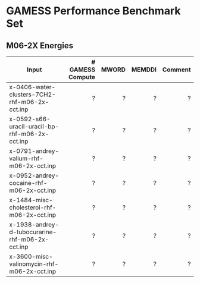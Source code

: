 # GAMESS Performance Benchmark Set

## M06-2X Energies

|Input|# GAMESS Compute|MWORD|MEMDDI|Comment|
|-----|----------------:|-----:|------:|-------:|
|x-0406-water-clusters-7CH2-rhf-m06-2x-cct.inp|?|?|?|?|
|x-0592-s66-uracil-uracil-bp-rhf-m06-2x-cct.inp|?|?|?|?|
|x-0791-andrey-valium-rhf-m06-2x-cct.inp|?|?|?|?|
|x-0952-andrey-cocaine-rhf-m06-2x-cct.inp|?|?|?|?|
|x-1484-misc-cholesterol-rhf-m06-2x-cct.inp|?|?|?|?|
|x-1938-andrey-d-tubocurarine-rhf-m06-2x-cct.inp|?|?|?|?|
|x-3600-misc-valinomycin-rhf-m06-2x-cct.inp|?|?|?|?|